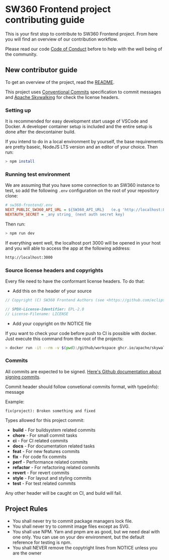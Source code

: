 # SW360 Frontend project contributing guide

This is your first stop to contribute to SW360 Frontend project. From here you will find an overview of our contribution workflow.

Please read our code [Code of Conduct](./CODE_OF_CONDUCT.md) before to help with the well being of the community.

## New contributor guide

To get an overview of the project, read the [README](./README.md).

This project uses [Conventional Commits](https://www.conventionalcommits.org/en/v1.0.0/) specification to commit messages and [Apache Skywalking](https://github.com/apache/skywalking-eyes) for check the license headers.

### Setting up

It is recommended for easy development start usage of VSCode and Docker. A developer container setup is included and the entire setup is done after the devcontainer build.

If you intend to do in a local environment by yourself, the base requirements are pretty baseic, NodeJS LTS version and an editor of your choice. Then run:
```bash
> npm install
```

### Running test environment

We are assuming that you have some connection to an SW360 instance to test, so add the following `.env` configuration on the root of your repository clone:

```ini
# sw360-frontend/.env
NEXT_PUBLIC_SW360_API_URL = ${SW360_API_URL}   (e.g 'http://localhost:8080')
NEXTAUTH_SECRET = _any string_ (next auth secret key)
```

Then run:

```bash
> npm run dev
```

If everything went well, the localhost port 3000 will be opened in your host and you will able to access the app at the following address:

```bash
http://localhost:3000
```

### Source license headers and copyrights

Every file need to have the conformant license headers. To do that:

* Add this on the header of your source

```typescript
// Copyright (C) SW360 Frontend Authors (see <https://github.com/eclipse-sw360/sw360-frontend/blob/main/NOTICE>)

// SPDX-License-Identifier: EPL-2.0
// License-Filename: LICENSE
```

* Add your copyright on thr NOTICE  file

If you want to check your code before push to CI is possible with docker. Just execute this command from the root of the projects:

```bash
> docker run -it --rm -v $(pwd):/github/workspace ghcr.io/apache/skywalking-eyes/ license-eye header check
```

### Commits

All commits are expected to be signed. [Here's Github documentation about signing commits](https://docs.github.com/en/authentication/managing-commit-signature-verification/signing-commits).

Commit header should follow convetional commits format, with type(info): message

Example:

```fix(project): Broken something and fixed```

Types allowed for this project commit:

* **build** - For buildsystem related commits
* **chore** - For small commit tasks
* **ci** - For CI related commits
* **docs** - For documentation related tasks
* **feat** - For new features commits
* **fix** - For code fix commits
* **perf** - Performance related commits
* **refactor** - For refactoring related commits
* **revert** - For revert commits
* **style** - For layout and styling commits
* **test** - For test related commits

Any other header will be caught on CI, and build will fail.

## Project Rules

* You shall never try to commit package managers lock file.
* You shall never try to commit image files except as SVG.
* You shall use NPM. Yarn and pnpm are as good, but we need deal with one only. You can use on your dev environment, but the default reference for testing is npm.
* You shall NEVER remove the copytright lines from NOTICE unless you are the owner
